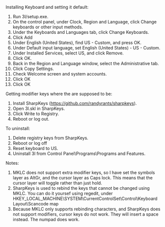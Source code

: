 Installing Keyboard and setting it default:
1.  Run 3l/setup.exe.
2.  On the control panel, under Clock, Region and Language, click Change keyboards or other input methods.
3.  Under the Keyboards and Languages tab, click Change Keyboards.
4.  Click Add
5.  Under English (United States), find US - Custom, and press OK.
6.  Under Default input language, set English (United States) - US - Custom.
7.  Under Installed Services, select US, and click Remove.
8.  Click OK.
9.  Back in the Region and Language window, select the Administrative tab.
10. Click Copy Settings.
11. Check Welcome screen and system accounts.
12. Click OK
13. Click OK

Getting modifier keys where the are supposed to be:
1. Install SharpKeys (https://github.com/randyrants/sharpkeys).
2. Open 3l.skl in SharpKeys.
3. Click Write to Registry.
4. Reboot or log out.

To uninstall:
1. Delete registry keys from SharpKeys.
2. Reboot or log off
3. Reset keyboard to US.
4. Uninstall 3l from Control Panel\Programs\Programs and Features.

Notes:
1. MKLC does not support extra modifier keys, so I have set the symbols layer as AltGr, and the cursor layer as Caps lock. This means that the cursor layer will toggle rather than just hold.
2. SharpKeys is used to rebind the keys that cannot be changed using MKLC. You can do it yoursef using regedit, under HKEY_LOCAL_MACHINE\SYSTEM\CurrentControlSet\Control\Keyboard Layout\Scancode map
3. Because MKLC only supports rebinding characters, and SharpKeys does not support modifiers, cursor keys do not work. They will insert a space instead. The numpad does work.
